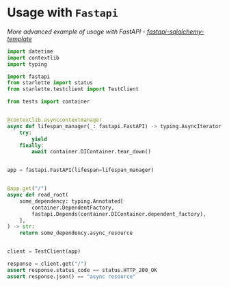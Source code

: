 # Usage with `Fastapi`

*More advanced example of usage with FastAPI - [fastapi-sqlalchemy-template](https://github.com/modern-python/fastapi-sqlalchemy-template)*


```python
import datetime
import contextlib
import typing

import fastapi
from starlette import status
from starlette.testclient import TestClient

from tests import container


@contextlib.asynccontextmanager
async def lifespan_manager(_: fastapi.FastAPI) -> typing.AsyncIterator[None]:
    try:
        yield
    finally:
        await container.DIContainer.tear_down()


app = fastapi.FastAPI(lifespan=lifespan_manager)


@app.get("/")
async def read_root(
    some_dependency: typing.Annotated[
        container.DependentFactory,
        fastapi.Depends(container.DIContainer.dependent_factory),
    ],
) -> str:
    return some_dependency.async_resource


client = TestClient(app)

response = client.get("/")
assert response.status_code == status.HTTP_200_OK
assert response.json() == "async resource"

```
